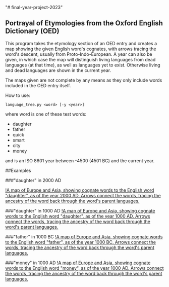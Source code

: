"# final-year-project-2023" 

## Portrayal of Etymologies from the Oxford English Dictionary (OED)

This program takes the etymology section of an OED entry and creates a map showing the given English word's cognates, with arrows tracing the word's descent, usually from Proto-Indo-European. A year can also be given, in which case the map will distinguish living languages from dead languages (at that time), as well as languages yet to exist. Otherwise living and dead languages are shown in the current year.

The maps given are not complete by any means as they only include words included in the OED entry itself.

How to use:

`language_tree.py <word> [-y <year>]`

where word is one of these test words:

- daughter
- father
- quick
- smart
- city
- money

and <year> is an ISO 8601 year between -4500 (4501 BC) and the current year.

##Examples

###"daughter" in 2000 AD

[!A map of Europe and Asia, showing cognate words to the English word "daughter", as of the year 2000 AD. Arrows connect the words, tracing the ancestry of the word back through the word's parent languages.](https://raw.githubusercontent.com/duilinn/final-year-project-2023/main/examples/daughter_2000_ad.png)

###"daughter" in 1000 AD
[!A map of Europe and Asia, showing cognate words to the English word "daughter", as of the year 1000 AD. Arrows connect the words, tracing the ancestry of the word back through the word's parent languages.](https://raw.githubusercontent.com/duilinn/final-year-project-2023/main/examples/daughter_1000_ad.png)

###"father" in 1000 BC
[!A map of Europe and Asia, showing cognate words to the English word "father", as of the year 1000 BC. Arrows connect the words, tracing the ancestry of the word back through the word's parent languages.](https://raw.githubusercontent.com/duilinn/final-year-project-2023/main/examples/father_1000_bc.png)

###"money" in 1000 AD
[!A map of Europe and Asia, showing cognate words to the English word "money", as of the year 1000 AD. Arrows connect the words, tracing the ancestry of the word back through the word's parent languages.](https://raw.githubusercontent.com/duilinn/final-year-project-2023/main/examples/money_1000_ad.png)